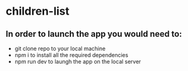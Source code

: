 # children-list

## In order to launch the app you would need to:

- git clone repo to your local machine
- npm i to install all the required dependencies
- npm run dev to laungh the app on the local server